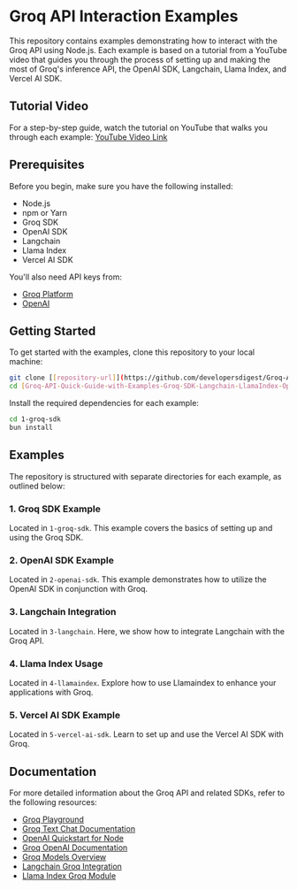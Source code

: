 # Groq API Interaction Examples

This repository contains examples demonstrating how to interact with the Groq API using Node.js. Each example is based on a tutorial from a YouTube video that guides you through the process of setting up and making the most of Groq's inference API, the OpenAI SDK, Langchain, Llama Index, and Vercel AI SDK.

## Tutorial Video

For a step-by-step guide, watch the tutorial on YouTube that walks you through each example:
[YouTube Video Link](https://youtu.be/RbJBXcF3W80)

## Prerequisites

Before you begin, make sure you have the following installed:
- Node.js
- npm or Yarn
- Groq SDK
- OpenAI SDK
- Langchain
- Llama Index
- Vercel AI SDK

You'll also need API keys from:
- [Groq Platform](https://platform.openai.com/api-keys)
- [OpenAI](https://platform.openai.com/api-keys)

## Getting Started

To get started with the examples, clone this repository to your local machine:

```bash
git clone [[repository-url]](https://github.com/developersdigest/Groq-API-Quick-Guide-with-Examples-Groq-SDK-Langchain-LlamaIndex-OpenAI-SDK-Vercel)
cd [Groq-API-Quick-Guide-with-Examples-Groq-SDK-Langchain-LlamaIndex-OpenAI-SDK-Vercel]
```

Install the required dependencies for each example:

```bash
cd 1-groq-sdk
bun install
```

## Examples

The repository is structured with separate directories for each example, as outlined below:

### 1. Groq SDK Example
Located in `1-groq-sdk`. This example covers the basics of setting up and using the Groq SDK.

### 2. OpenAI SDK Example
Located in `2-openai-sdk`. This example demonstrates how to utilize the OpenAI SDK in conjunction with Groq.

### 3. Langchain Integration
Located in `3-langchain`. Here, we show how to integrate Langchain with the Groq API.

### 4. Llama Index Usage
Located in `4-llamaindex`. Explore how to use Llamaindex to enhance your applications with Groq.

### 5. Vercel AI SDK Example
Located in `5-vercel-ai-sdk`. Learn to set up and use the Vercel AI SDK with Groq.

## Documentation

For more detailed information about the Groq API and related SDKs, refer to the following resources:

- [Groq Playground](https://console.groq.com/playground)
- [Groq Text Chat Documentation](https://console.groq.com/docs/text-chat)
- [OpenAI Quickstart for Node](https://platform.openai.com/docs/quickstart?context=node)
- [Groq OpenAI Documentation](https://console.groq.com/docs/openai)
- [Groq Models Overview](https://console.groq.com/docs/models)
- [Langchain Groq Integration](https://js.langchain.com/docs/integrations/chat/groq)
- [Llama Index Groq Module](https://ts.llamaindex.ai/modules/llms/available_llms/groq)
